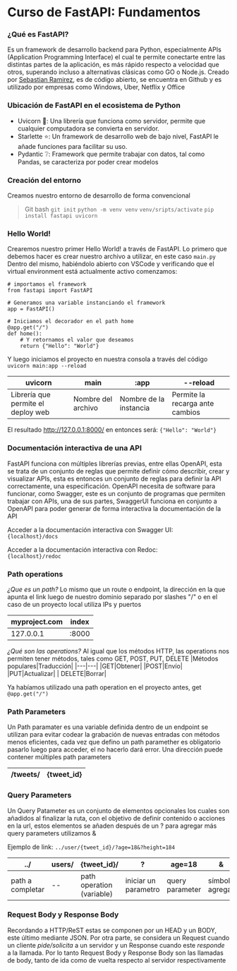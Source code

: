 # Curso de FastAPI: Fundamentos

### ¿Qué es FastAPI?
Es un framework de desarrollo backend para Python, especialmente APIs (Application Programming Interface) el cual te permite conectarte entre las distintas partes de la aplicación, es más rápido respecto a velocidad que otros, superando incluso a alternativas clásicas como GO o Node.js.
Creado por [Sebastian Ramirez](https://twitter.com/tiangolo), es de código abierto, se encuentra en Github y es utilizado por empresas como Windows, Uber, Netflix y Office

### Ubicación de FastAPI en el ecosistema de Python
- Uvicorn 🦄: Una librería que funciona como servidor, permite que cualquier computadora se convierta en servidor.
- Starlette ⭐: Un framework de desarrollo web de bajo nivel, FastAPI le añade funciones para facilitar su uso.
- Pydantic ❔: Framework que permite trabajar con datos, tal como Pandas, se caracteriza por poder crear modelos

### Creación del entorno
Creamos nuestro entorno de desarrollo de forma convencional
> Git bash
> `git init`
> `python -m venv venv`
> `venv/sripts/activate`
> `pip install fastapi uvicorn`

### Hello World!
Crearemos nuestro primer Hello World! a través de FastAPI.
Lo primero que debemos hacer es crear nuestro archivo a utilizar, en este caso `main.py`
Dentro del mismo, habiéndolo abierto con VSCode y verificando que el virtual environment está actualmente activo comenzamos:

```
# importamos el framework
from fastapi import FastAPI

# Generamos una variable instanciando el framework
app = FastAPI()

# Iniciamos el decorador en el path home
@app.get("/")
def home():
    # Y retornamos el valor que deseamos
    return {"Hello": "World"}
```
Y luego iniciamos el proyecto en nuestra consola a través del código
`uvicorn main:app --reload`

|uvicorn|main|:app| --reload|
|--|--|--|--|
|Librería que permite el deploy web|Nombre del archivo|Nombre de la instancia|Permite la recarga ante cambios|

El resultado http://127.0.0.1:8000/ en entonces será:
`{"Hello": "World"}`

### Documentación interactiva de una API
FastAPI funciona con múltiples librerías previas, entre ellas OpenAPI, esta se trata de un conjunto de reglas que permite definir cómo describir, crear y visualizar APIs, esta es entonces un conjunto de reglas para definir la API correctamente, una especificación.
OpenAPI necesita de software para funcionar, como Swagger, este es un conjunto de programas que permiten trabajar con APIs, una de sus partes, SwaggerUI funciona en conjunto a OpenAPI para poder generar de forma interactiva la documentación de la API

Acceder a la documentación interactiva con Swagger UI:  
`{localhost}/docs`  

Acceder a la documentación interactiva con Redoc:  
`{localhost}/redoc`

### Path operations
*¿Que es un path?*
Lo mismo que un route o endpoint, la dirección en la que apunta el link luego de nuestro dominio separado por slashes "/" o en el caso de un proyecto local utiliza IPs y puertos

|myproject.com|index|
|---|---|
|127.0.0.1|:8000|

*¿Qué son las operations?*
Al igual que los métodos HTTP, las operations nos permiten tener métodos, tales como GET, POST, PUT, DELETE
|Métodos populares|Traducción|
|---|---|
|GET|Obtener|
|POST|Envío|
|PUT|Actualizar|
| DELETE|Borrar|

Ya habíamos utilizado una path operation en el proyecto antes, get
`@app.get("/")`

### Path Parameters
Un Path paramater es una variable definida dentro de un endpoint se utilizan para evitar codear la grabación de nuevas entradas con métodos menos eficientes, cada vez que defino un path paramether es obligatorio pasarlo luego para acceder, el no hacerlo dará error.
Una dirección puede contener múltiples path parameters

|/tweets/|{tweet_id}|
|---|---|

### Query Parameters
Un Query Patameter es un conjunto de elementos opcionales los cuales son añadidos al finalizar la ruta, con el objetivo de definir contenido o acciones en la url, estos elementos se añaden después de un ? para agregar más query parameters utilizamos &

Ejemplo de link:
`../user/{tweet_id}/?age=18&?height=184`

../|users/|{tweet_id}/|?|age=18|&|height=184|
|--|--|--|--|--|--|--|
|path a completar|--|path operation (variable)|iniciar un parametro|query parameter|símbolo agregar|query parameter|

### Request Body y Response Body
Recordando a HTTP/ReST estas se componen por un HEAD y un BODY, este último mediante JSON.
Por otra parte, se considera un Request cuando un cliente *pide/solicita* a un servidor y un Response cuando este *responde* a la llamada.
Por lo tanto Request Body y Response Body son las llamadas de body, tanto de ida como de vuelta respecto al servidor respectivamente
